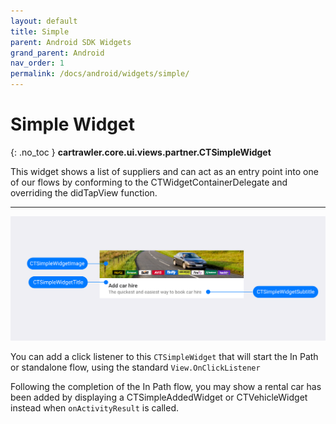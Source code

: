```yaml
---
layout: default
title: Simple 
parent: Android SDK Widgets
grand_parent: Android
nav_order: 1
permalink: /docs/android/widgets/simple/
---
```


# Simple Widget
{: .no_toc }
<b>cartrawler.core.ui.views.partner.CTSimpleWidget</b>

This widget shows a list of suppliers and can act as an entry point into one of our flows by conforming to the CTWidgetContainerDelegate and overriding the didTapView function.<br/>


---

![](/uploads/Simple_Loaded_Generic_style.png)

You can add a click listener to this `CTSimpleWidget` that will start the In Path or standalone flow, using the standard `View.OnClickListener`

Following the completion of the In Path flow, you may show a rental car has been added by displaying a CTSimpleAddedWidget or CTVehicleWidget instead when `onActivityResult` is called.